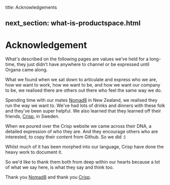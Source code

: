 title: Acknowledgements

next_section: what-is-productspace.html
---

Acknowledgement
=============================

What's described on the following pages are values we’ve held for a long-time, they just didn’t have anywhere to channel or be expressed until Organa came along.

What we found when we sat down to articulate and express who we are, how we want to work, how we want to be, and how we want our company to be, we realised there are others out there who feel the same way we do. 

Spending time with our mates [Nomad8](https://www.noamd8.com) in New Zealand, we realised they run the way we want to. We've had lots of drinks and dinners with these folk and they've been super helpful. We also learned that they learned off their friends, [Crisp](https://www.crisp.se), in Sweden. 

When we poured over the Crisp website we came across their DNA, a detailed expression of who they are. And they encourage others who are interested, to copy their content from Github. So we did :) 

Whilst much of it has been morphed into our language, Crisp have done the heavy work to document it.

So we'd like to thank them both from deep within our hearts because a lot of what we say here, is what they say and think too.

Thank you [Nomad8](https://www.nomad8.com) and thank you [Crisp](https://www.crisp.se).
